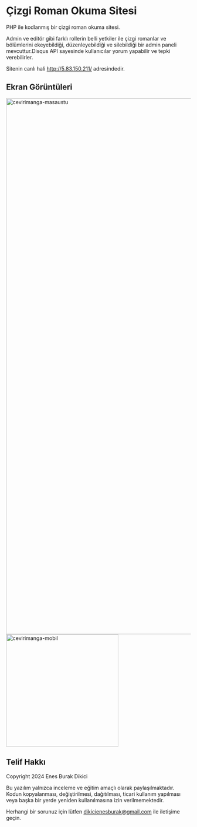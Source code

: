 <h1>Çizgi Roman Okuma Sitesi</h1>

<p>PHP ile kodlanmış bir çizgi roman okuma sitesi.</p>

<p>Admin ve editör gibi farklı rollerin belli yetkiler ile çizgi romanlar ve bölümlerini ekeyebildiği, düzenleyebildiği ve silebildiği bir admin paneli mevcuttur.Disqus API sayesinde kullanıcılar yorum yapabilir ve tepki verebilirler.</p>

<p>Sitenin canlı hali <a href="http://5.83.150.211/">http://5.83.150.211/</a> adresindedir.</p>

<h2>Ekran Görüntüleri</h2>

<img width="1458" alt="cevirimanga-masaustu" src="https://github.com/user-attachments/assets/f8334fcf-f827-46f1-9f4c-2f272a8d83ea">
<img width="306" alt="cevirimanga-mobil" src="https://github.com/user-attachments/assets/ab1eb929-e1f2-4ae7-8511-8ef83d42a07a">

<h2>Telif Hakkı</h2>

<p>Copyright 2024 Enes Burak Dikici</p>

<p>Bu yazılım yalnızca inceleme ve eğitim amaçlı olarak paylaşılmaktadır. Kodun kopyalanması, değiştirilmesi, dağıtılması, ticari kullanım yapılması veya başka bir yerde yeniden kullanılmasına izin verilmemektedir.</p>

<p>Herhangi bir sorunuz için lütfen <a href="mailto:dikicienesburak@gmail.com">dikicienesburak@gmail.com</a> ile iletişime geçin.</p>
